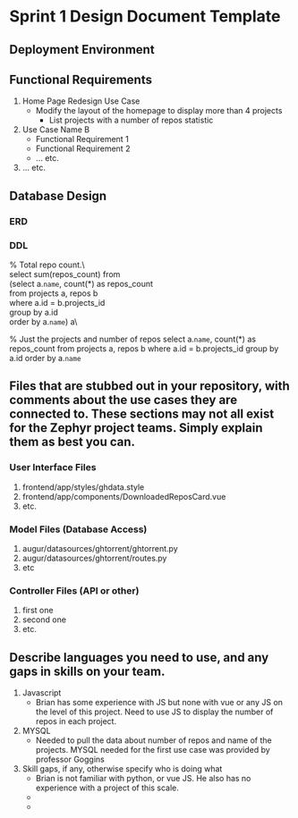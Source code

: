 # Sprint 1 Design Document Template

## Deployment Environment

[Link to your deployment environment]: http://ec2-3-17-10-157.us-east-2.compute.amazonaws.com:3333/

## Functional Requirements

1. Home Page Redesign Use Case
	- Modify the layout of the homepage to display more than 4 projects 
		- List projects with a number of repos statistic 
2. Use Case Name B		
	- Functional Requirement 1
	- Functional Requirement 2
	- ... etc.
3. ... etc. 

## Database Design

### ERD



### DDL 

% Total repo count.\  
select sum(repos_count) from\
(select a.`name`, count(*) as repos_count\
from projects a, repos b\
where a.id = b.projects_id\
group by a.id\
order by a.`name`) a\

% Just the projects and number of repos 
select a.`name`, count(*) as repos_count 
from projects a, repos b
where a.id = b.projects_id
group by a.id
order by a.`name`

## Files that are stubbed out in your repository, with comments about the use cases they are connected to. These sections may not all exist for the Zephyr project teams. Simply explain them as best you can. 

### User Interface Files

1. frontend/app/styles/ghdata.style 
2. frontend/app/components/DownloadedReposCard.vue
3. etc.


### Model Files (Database Access)

1. augur/datasources/ghtorrent/ghtorrent.py
2. augur/datasources/ghtorrent/routes.py
3. etc


### Controller Files (API or other)

1. first one 
2. second one
3. etc. 

## Describe languages you need to use, and any gaps in skills on your team. 

1. Javascript 
	- Brian has some experience with JS but none with vue or any JS on the level of this project. Need to use JS to display the number of repos in each project.  
2. MYSQL
	- Needed to pull the data about number of repos and name of the projects. MYSQL needed for the first use case was provided by professor Goggins
3. Skill gaps, if any, otherwise specify who is doing what
    - Brian is not familiar with python, or vue JS. He also has no experience with a project of this scale. 
    - 
    -  
